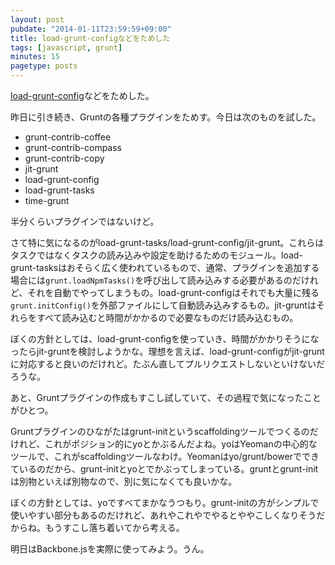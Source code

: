 ```yaml
---
layout: post
pubdate: "2014-01-11T23:59:59+09:00"
title: load-grunt-configなどをためした
tags: [javascript, grunt]
minutes: 15
pagetype: posts
---
```

[load-grunt-config][npmjs-load-grunt-config]などをためした。

昨日に引き続き、Gruntの各種プラグインをためす。今日は次のものを試した。

- grunt-contrib-coffee
- grunt-contrib-compass
- grunt-contrib-copy
- jit-grunt
- load-grunt-config
- load-grunt-tasks
- time-grunt

半分くらいプラグインではないけど。

さて特に気になるのがload-grunt-tasks/load-grunt-config/jit-grunt。これらはタスクではなくタスクの読み込みや設定を助けるためのモジュール。load-grunt-tasksはおそらく広く使われているもので、通常、プラグインを追加する場合には`grunt.loadNpmTasks()`を呼び出して読み込みする必要があるのだけれど、それを自動でやってしまうもの。load-grunt-configはそれでも大量に残る`grunt.initConfig()`を外部ファイルにして自動読み込みするもの。jit-gruntはそれらをすべて読み込むと時間がかかるので必要なものだけ読み込むもの。

ぼくの方針としては、load-grunt-configを使っていき、時間がかかりそうになったらjit-gruntを検討しようかな。理想を言えば、load-grunt-configがjit-gruntに対応すると良いのだけれど。たぶん直してプルリクエストしないといけないだろうな。

あと、Gruntプラグインの作成もすこし試していて、その過程で気になったことがひとつ。

Gruntプラグインのひながたはgrunt-initというscaffoldingツールでつくるのだけれど、これがポジション的にyoとかぶるんだよね。yoはYeomanの中心的なツールで、これがscaffoldingツールなわけ。Yeomanはyo/grunt/bowerでできているのだから、grunt-initとyoとでかぶってしまっている。gruntとgrunt-initは別物といえば別物なので、別に気になくても良いかな。

ぼくの方針としては、yoですべてまかなうつもり。grunt-initの方がシンプルで使いやすい部分もあるのだけれど、あれやこれやでやるとややこしくなりそうだからね。もうすこし落ち着いてから考える。

明日はBackbone.jsを実際に使ってみよう。うん。

[npmjs-load-grunt-config]: https://npmjs.org/package/load-grunt-config

